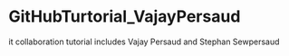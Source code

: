 # GitHubTurtorial_VajayPersaud
it collaboration tutorial includes Vajay Persaud and Stephan Sewpersaud
